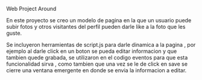 Web Project Around

En este proyecto se creo un modelo de pagina en la que un usuario puede subir fotos y otros visitantes del perfil pueden darle like a la foto que les guste.

Se incluyeron herramientas de script.js para darle dinamica a la pagina , por ejemplo al darle click en un boton se pueda editar informacion
y que tambien quede grabada, se utilizaron en el codigo eventos para que esta funcionalidad sirva , como tambien que una vez se le de click en save se cierre una
ventana emergente en donde se envia la informacion a editar.


